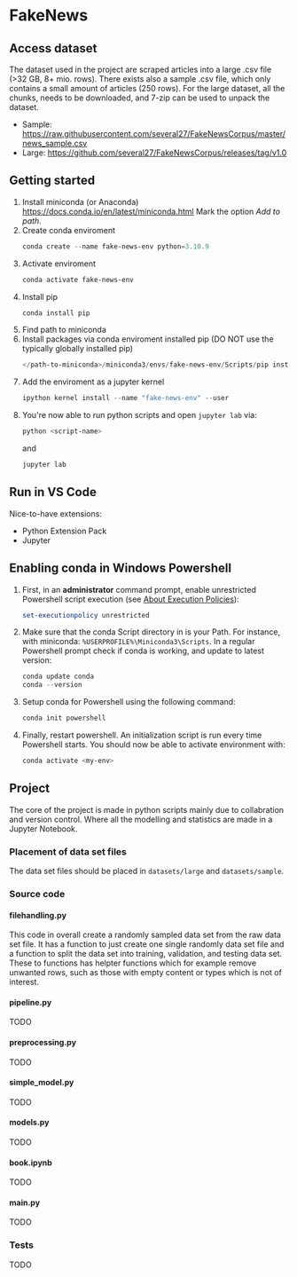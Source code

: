 # FakeNews

## Access dataset

The dataset used in the project are scraped articles into a large .csv file (>32 GB, 8+ mio. rows). There exists also a sample .csv file, which only contains a small amount of articles (250 rows).
For the large dataset, all the chunks, needs to be downloaded, and 7-zip can be used to unpack the dataset.

- Sample: https://raw.githubusercontent.com/several27/FakeNewsCorpus/master/news_sample.csv
- Large: https://github.com/several27/FakeNewsCorpus/releases/tag/v1.0

## Getting started

1. Install miniconda (or Anaconda)
   https://docs.conda.io/en/latest/miniconda.html
   Mark the option _Add to path_.
2. Create conda enviroment
   ```powershell
   conda create --name fake-news-env python=3.10.9
   ```
3. Activate enviroment
   ```powershell
   conda activate fake-news-env
   ```
4. Install pip
   ```powershell
   conda install pip
   ```
5. Find path to miniconda
6. Install packages via conda enviroment installed pip (DO NOT use the typically globally installed pip)
   ```powershell
   </path-to-miniconda>/miniconda3/envs/fake-news-env/Scripts/pip install -r requirements.txt
   ```
7. Add the enviroment as a jupyter kernel
   ```powershell
   ipython kernel install --name "fake-news-env" --user
   ```
8. You're now able to run python scripts and open `jupyter lab` via:
   ```powershell
   python <script-name>
   ```
   and
   ```powershell
   jupyter lab
   ```

## Run in VS Code

Nice-to-have extensions:

- Python Extension Pack
- Jupyter

## Enabling conda in Windows Powershell

1. First, in an **administrator** command prompt, enable unrestricted Powershell script execution (see [About Execution Policies](https://docs.microsoft.com/en-ca/powershell/module/microsoft.powershell.core/about/about_execution_policies)):
   ```powershell
   set-executionpolicy unrestricted
   ```
2. Make sure that the conda Script directory in is your Path.
   For instance, with miniconda: `%USERPROFILE%\Miniconda3\Scripts`.
   In a regular Powershell prompt check if conda is working, and update to latest version:
   ```powershell
   conda update conda
   conda --version
   ```
3. Setup conda for Powershell using the following command:
   ```powershell
   conda init powershell
   ```
4. Finally, restart powershell. An initialization script is run every time Powershell starts.
   You should now be able to activate environment with:
   ```powershell
   conda activate <my-env>
   ```

## Project

The core of the project is made in python scripts mainly due to collabration and version control.
Where all the modelling and statistics are made in a Jupyter Notebook.

### Placement of data set files

The data set files should be placed in `datasets/large` and `datasets/sample`.

### Source code

#### filehandling.py

This code in overall create a randomly sampled data set from the raw data set file. It has a function to just create one single randomly data set file and a function to split the data set into training, validation, and testing data set. These to functions has helpter functions which for example remove unwanted rows, such as those with empty content or types which is not of interest.

#### pipeline.py

TODO

#### preprocessing.py

TODO

#### simple_model.py

TODO

#### models.py

TODO

#### book.ipynb

TODO

#### main.py

TODO

### Tests

TODO
